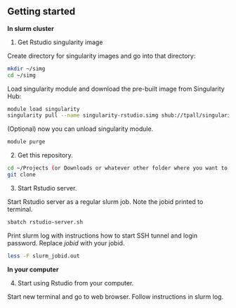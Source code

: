 ## Getting started

**In slurm cluster**

1. Get Rstudio singularity image

Create directory for singularity images and go into that directory:
```bash
mkdir ~/simg
cd ~/simg
```

Load singularity module and download the pre-built image from Singularity Hub:
```bash
module load singularity
singularity pull --name singularity-rstudio.simg shub://tpall/singularity-rstudio
```

(Optional) now you can unload singularity module.
```bash
module purge
```

2. Get this repository.

```bash
cd ~/Projects (or Downloads or whatever other folder where you want to keep this repo)
git clone 
```

3. Start Rstudio server.

Start Rstudio server as a regular slurm job. Note the jobid printed to terminal.
```bash
sbatch rstudio-server.sh
```

Print slurm log with instructions how to start SSH tunnel and login password. Replace *jobid* with your jobid.
```bash
less -F slurm_jobid.out
```

**In your computer**

4. Start using Rstudio from your computer.

Start new terminal and go to web browser. Follow instructions in slurm log.


